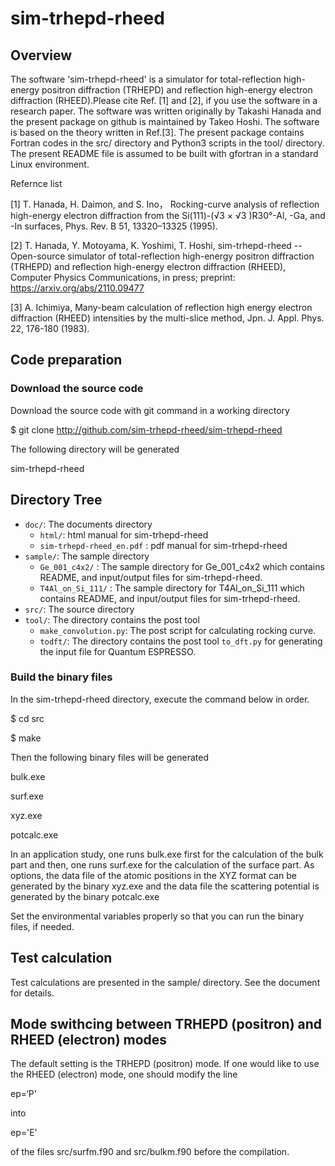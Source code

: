 # sim-trhepd-rheed

## Overview

The software 'sim-trhepd-rheed' is a simulator for total-reflection high-energy positron diffraction (TRHEPD) and reflection high-energy electron diffraction (RHEED).Please cite Ref. [1] and [2], if you use the software in a research paper. The software was written originally by Takashi Hanada and the present package on github is maintained by Takeo Hoshi. The software is based on the theory written in Ref.[3]. The present package contains Fortran codes in the src/ directory and Python3 scripts in the tool/ directory. The present README file is assumed to be built with gfortran in a standard Linux environment.

Refernce list

[1] T. Hanada, H. Daimon, and S. Ino， Rocking-curve analysis of reflection high-energy electron diffraction from the Si(111)-(√3 × √3 )R30°-Al, -Ga, and -In surfaces,  Phys. Rev. B 51, 13320–13325 (1995).

[2] T. Hanada, Y. Motoyama, K. Yoshimi, T. Hoshi, sim-trhepd-rheed -- Open-source simulator of total-reflection high-energy positron diffraction (TRHEPD) and reflection high-energy electron diffraction (RHEED), Computer Physics Communications, in press; preprint: https://arxiv.org/abs/2110.09477

[3] A. Ichimiya, Many-beam calculation of reflection high energy electron diffraction (RHEED) intensities by the multi-slice method, Jpn. J. Appl. Phys. 22, 176-180 (1983).

## Code preparation

### Download the source code

Download the source code with git command in a working directory

$ git clone http://github.com/sim-trhepd-rheed/sim-trhepd-rheed

The following directory will be generated

sim-trhepd-rheed

## Directory Tree

 * `doc/`: The documents directory
   * `html/`: html manual for sim-trhepd-rheed
   * `sim-trhepd-rheed_en.pdf` : pdf manual for sim-trhepd-rheed
 * `sample/`: The sample directory
   * `Ge_001_c4x2/` : The sample directory for Ge_001_c4x2 which contains README, and input/output files for sim-trhepd-rheed.
   * `T4Al_on_Si_111/` :  The sample directory for T4Al_on_Si_111 which contains README, and input/output files for sim-trhepd-rheed.
 * `src/`: The source directory
 * `tool/`: The directory contains the post tool
   * `make_convolution.py`: The post script for calculating rocking curve.
   * `todft/`: The directory contains the post tool `to_dft.py` for generating the input file for Quantum ESPRESSO.  

### Build the binary files

In the sim-trhepd-rheed directory, execute the command below in order.

$ cd src

$ make

Then the following binary files will be generated

bulk.exe

surf.exe

xyz.exe

potcalc.exe

In an application study, one runs bulk.exe first for the calculation of the bulk part and
then, one runs surf.exe  for the calculation of the surface part.
As options, the data file of the atomic positions in the XYZ format can be generated by the binary xyz.exe and the data file the scattering potential is generated by the binary potcalc.exe

Set the environmental variables properly so that you can run the binary files, if needed.

## Test calculation

Test calculations are presented in the sample/ directory. See the document for details.

## Mode swithcing between TRHEPD (positron) and RHEED (electron) modes

The default setting is the TRHEPD (positron) mode.
If one would like to use the RHEED (electron) mode, one should modify the line

ep=‘P'

into

ep='E'

of the files src/surfm.f90 and src/bulkm.f90 before the compilation.
